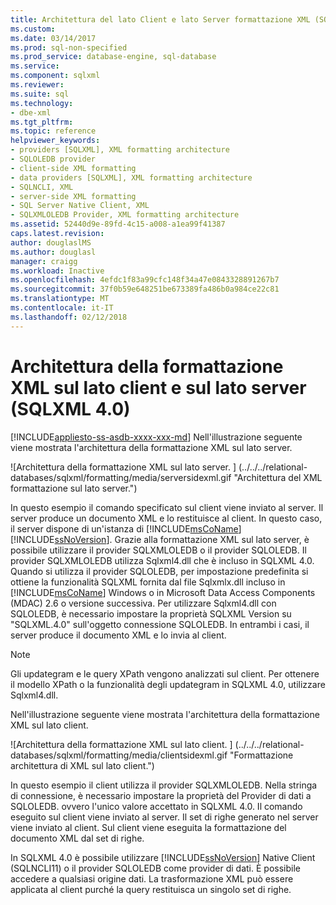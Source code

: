 ```yaml
---
title: Architettura del lato Client e lato Server formattazione XML (SQLXML 4.0) | Documenti Microsoft
ms.custom: 
ms.date: 03/14/2017
ms.prod: sql-non-specified
ms.prod_service: database-engine, sql-database
ms.service: 
ms.component: sqlxml
ms.reviewer: 
ms.suite: sql
ms.technology:
- dbe-xml
ms.tgt_pltfrm: 
ms.topic: reference
helpviewer_keywords:
- providers [SQLXML], XML formatting architecture
- SQLOLEDB provider
- client-side XML formatting
- data providers [SQLXML], XML formatting architecture
- SQLNCLI, XML
- server-side XML formatting
- SQL Server Native Client, XML
- SQLXMLOLEDB Provider, XML formatting architecture
ms.assetid: 52440d9e-89fd-4c15-a008-a1ea99f41387
caps.latest.revision: 
author: douglaslMS
ms.author: douglasl
manager: craigg
ms.workload: Inactive
ms.openlocfilehash: 4efdc1f83a99cfc148f34a47e0843328891267b7
ms.sourcegitcommit: 37f0b59e648251be673389fa486b0a984ce22c81
ms.translationtype: MT
ms.contentlocale: it-IT
ms.lasthandoff: 02/12/2018
---
```

# <a name="architecture-of-client-side-and-server-side-xml-formatting-sqlxml-40"></a>Architettura della formattazione XML sul lato client e sul lato server (SQLXML 4.0)
[!INCLUDE[appliesto-ss-asdb-xxxx-xxx-md](../../../includes/appliesto-ss-asdb-xxxx-xxx-md.md)]
Nell'illustrazione seguente viene mostrata l'architettura della formattazione XML sul lato server.  
  
 ![Architettura della formattazione XML sul lato server. ] (../../../relational-databases/sqlxml/formatting/media/serversidexml.gif "Architettura del XML formattazione sul lato server.")  
  
 In questo esempio il comando specificato sul client viene inviato al server. Il server produce un documento XML e lo restituisce al client. In questo caso, il server dispone di un'istanza di [!INCLUDE[msCoName](../../../includes/msconame-md.md)] [!INCLUDE[ssNoVersion](../../../includes/ssnoversion-md.md)]. Grazie alla formattazione XML sul lato server, è possibile utilizzare il provider SQLXMLOLEDB o il provider SQLOLEDB.  Il provider SQLXMLOLEDB utilizza Sqlxml4.dll che è incluso in SQLXML 4.0. Quando si utilizza il provider SQLOLEDB, per impostazione predefinita si ottiene la funzionalità SQLXML fornita dal file Sqlxmlx.dll incluso in [!INCLUDE[msCoName](../../../includes/msconame-md.md)] Windows o in Microsoft Data Access Components (MDAC) 2.6 o versione successiva. Per utilizzare Sqlxml4.dll con SQLOLEDB, è necessario impostare la proprietà SQLXML Version su "SQLXML.4.0" sull'oggetto connessione SQLOLEDB. In entrambi i casi, il server produce il documento XML e lo invia al client.  
  
> [!NOTE]  
>  Gli updategram e le query XPath vengono analizzati sul client. Per ottenere il modello XPath o la funzionalità degli updategram in SQLXML 4.0, utilizzare Sqlxml4.dll.  
  
 Nell'illustrazione seguente viene mostrata l'architettura della formattazione XML sul lato client.  
  
 ![Architettura della formattazione XML sul lato client. ] (../../../relational-databases/sqlxml/formatting/media/clientsidexml.gif "Formattazione architettura di XML sul lato client.")  
  
 In questo esempio il client utilizza il provider SQLXMLOLEDB. Nella stringa di connessione, è necessario impostare la proprietà del Provider di dati a SQLOLEDB. ovvero l'unico valore accettato in SQLXML 4.0. Il comando eseguito sul client viene inviato al server. Il set di righe generato nel server viene inviato al client. Sul client viene eseguita la formattazione del documento XML dal set di righe.  
  
 In SQLXML 4.0 è possibile utilizzare [!INCLUDE[ssNoVersion](../../../includes/ssnoversion-md.md)] Native Client (SQLNCLI11) o il provider SQLOLEDB come provider di dati. È possibile accedere a qualsiasi origine dati. La trasformazione XML può essere applicata al client purché la query restituisca un singolo set di righe.  
  
  
